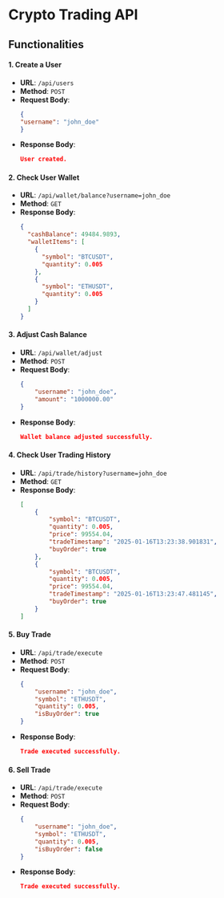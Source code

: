 # Crypto Trading API

## Functionalities
#### 1. Create a User

- **URL**: `/api/users`
- **Method**: `POST`
- **Request Body**:
    ```json
    {
    "username": "john_doe"
    }
- **Response Body**:
    ```json
    User created.

#### 2. Check User Wallet

- **URL**: `/api/wallet/balance?username=john_doe`
- **Method**: `GET`
- **Response Body**:
    ```json
    {
      "cashBalance": 49484.9893,
      "walletItems": [
        {
          "symbol": "BTCUSDT",
          "quantity": 0.005
        },
        {
          "symbol": "ETHUSDT",
          "quantity": 0.005
        }
      ]
    }

#### 3. Adjust Cash Balance

- **URL**: `/api/wallet/adjust`
- **Method**: `POST`
- **Request Body**:
    ```json
    {
        "username": "john_doe",
        "amount": "1000000.00"
    }
- **Response Body**:
    ```json
    Wallet balance adjusted successfully.

#### 4. Check User Trading History

- **URL**: `/api/trade/history?username=john_doe`
- **Method**: `GET`
- **Response Body**:
    ```json
    [
        {
            "symbol": "BTCUSDT",
            "quantity": 0.005,
            "price": 99554.04,
            "tradeTimestamp": "2025-01-16T13:23:38.901831",
            "buyOrder": true
        },
        {
            "symbol": "BTCUSDT",
            "quantity": 0.005,
            "price": 99554.04,
            "tradeTimestamp": "2025-01-16T13:23:47.481145",
            "buyOrder": true
        }
    ]

#### 5. Buy Trade

- **URL**: `/api/trade/execute`
- **Method**: `POST`
- **Request Body**:
    ```json
    {
        "username": "john_doe",
        "symbol": "ETHUSDT",
        "quantity": 0.005,
        "isBuyOrder": true
    }
- **Response Body**:
    ```json
    Trade executed successfully.

#### 6. Sell Trade

- **URL**: `/api/trade/execute`
- **Method**: `POST`
- **Request Body**:
    ```json
    {
        "username": "john_doe",
        "symbol": "ETHUSDT",
        "quantity": 0.005,
        "isBuyOrder": false
    }
- **Response Body**:
    ```json
    Trade executed successfully.